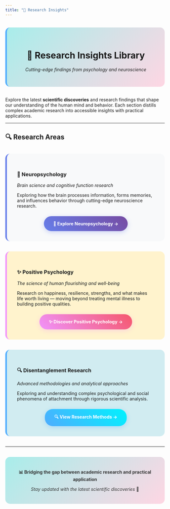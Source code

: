 ```yaml
---
title: "🔬 Research Insights"
---
```


<div style="text-align: center; margin: 2rem 0; padding: 2rem; background: linear-gradient(135deg, #a8edea 0%, #fed6e3 100%); border-radius: 15px; border-left: 5px solid #4facfe;">

# 🔬 Research Insights Library

*Cutting-edge findings from psychology and neuroscience*

</div>

Explore the latest **scientific discoveries** and research findings that shape our understanding of the human mind and behavior. Each section distills complex academic research into accessible insights with practical applications.

---

## 🔍 Research Areas

<div style="display: grid; gap: 2rem; margin: 2rem 0;">

<div style="background: #f8f9fa; padding: 2rem; border-radius: 15px; border-left: 5px solid #667eea;">

### 🧠 Neuropsychology

*Brain science and cognitive function research*

Exploring how the brain processes information, forms memories, and influences behavior through cutting-edge neuroscience research.

<div style="text-align: center; margin-top: 1.5rem;">
<a href="./neuropsychology" style="display: inline-block; background: linear-gradient(45deg, #667eea 0%, #764ba2 100%); color: white; padding: 15px 30px; border-radius: 25px; text-decoration: none; font-weight: bold; box-shadow: 0 4px 15px rgba(102, 126, 234, 0.3);">
🧠 Explore Neuropsychology →
</a>
</div>

</div>

<div style="background: #fff3cd; padding: 2rem; border-radius: 15px; border-left: 5px solid #f093fb;">

### ✨ Positive Psychology

*The science of human flourishing and well-being*

Research on happiness, resilience, strengths, and what makes life worth living — moving beyond treating mental illness to building positive qualities.

<div style="text-align: center; margin-top: 1.5rem;">
<a href="./positive" style="display: inline-block; background: linear-gradient(45deg, #f093fb 0%, #f5576c 100%); color: white; padding: 15px 30px; border-radius: 25px; text-decoration: none; font-weight: bold; box-shadow: 0 4px 15px rgba(240, 147, 251, 0.3);">
✨ Discover Positive Psychology →
</a>
</div>

</div>

<div style="background: #d1ecf1; padding: 2rem; border-radius: 15px; border-left: 5px solid #4facfe;">

### 🔍 Disentanglement Research

*Advanced methodologies and analytical approaches*

Exploring and understanding complex psychological and social phenomena of attachment through rigorous scientific analysis.

<div style="text-align: center; margin-top: 1.5rem;">
<a href="./disentangling" style="display: inline-block; background: linear-gradient(45deg, #4facfe 0%, #00f2fe 100%); color: white; padding: 15px 30px; border-radius: 25px; text-decoration: none; font-weight: bold; box-shadow: 0 4px 15px rgba(79, 172, 254, 0.3);">
🔍 View Research Methods →
</a>
</div>

</div>

</div>

---

<div style="text-align: center; margin: 2rem 0; padding: 1.5rem; background: linear-gradient(135deg, #a8edea 0%, #fed6e3 100%); border-radius: 15px; color: #333;">

**📊 Bridging the gap between academic research and practical application**

*Stay updated with the latest scientific discoveries* 🔬

</div>
